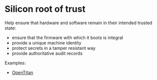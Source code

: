 # Silicon root of trust

Help ensure that hardware and software remain in their intended trusted state:
* ensure that the firmware with which it boots is integral
* provide a unique machine identity
* protect secrets in a tamper resistant way
* provide authoritative audit records

Examples: 

* [OpenTitan](https://security.googleblog.com/2019/11/opentitan-open-sourcing-transparent.html)